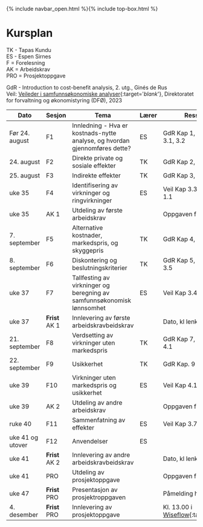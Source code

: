 {% include navbar_open.html %}{% include top-box.html %}
# Kursplan  

TK - Tapas Kundu      
ES - Espen Sirnes     
F = Forelesning     
AK = Arbeidskrav      
PRO = Prosjektoppgave    
    
GdR - Introduction to cost-benefit analysis, 2. utg., Ginés de Rus       
Veil: [Veileder i samfunnsøkonomiske analyser](https://dfo.no/sites/default/files/2023-06/Veileder-i-samfunnsokonomiske-analyser_210623_DFO.pdf){:target='_blank_'}, Direktoratet for forvaltning og økonomistyring (DFØ), 2023          

|Dato <img width=100/>| Sesjon <img width=80/>   | Tema                                                              | Lærer  | Ressurser <img width=200/>  |
|--------|----------------|----------------------------------------------------------------------|-----------|--------------------------------------|
| Før 24. august|F1   | Innledning - Hva er kostnads-nytte analyse, og hvordan gjennomføres dette?     | ES       | GdR Kap 1, Veil Kap. 1, 2, 3.1, 3.2  | 
|24. august|F2  | Direkte private og sosiale effekter  | TK | GdR Kap 2, Veil Kap 3.3 |
|25. august|F3  | Indirekte effekter  | TK | GdR Kap 3, Veil Kap 4.3 |
|uke 35 |F4  | Identifisering av virkninger og ringvirkninger  | ES | Veil Kap 3.3, 4.3 vedlegg 1.1 |
|uke 35 |AK 1  | Utdeling av første arbeidskrav |  | Oppgaven finnes her |
| 7. september|F5  | Alternative kostnader, markedspris, og skyggepris  | TK | GdR Kap 4, Veil Kap 3.4 |
|8. september|F6  | Diskontering og beslutningskriterier  | TK | GdR Kap 5, 6, Veil Kap 3.5 |
|uke 37|F7  | Tallfesting av virkninger og beregning av samfunnsøkonomisk lønnsomhet  | ES | Veil Kap 3.4, 3.5 |
|uke 37 |**Frist** AK 1  | Innlevering av første arbeidskravbeidskrav |  |Dato, kl lenke til Canvas  |
|21. september|F8  | Verdsetting av virkninger uten markedspris  | TK | GdR Kap 7, 8, Veil Kap 4.1 |
|22. september|F9  | Usikkerhet  | TK | GdR Kap. 9 |
|uke 39|F10  | Virkninger uten markedspris og usikkerhet | ES | Veil Kap 4.1, 3.6, 4.4 |
|uke 39 |AK 2  | Utdeling av andre arbeidskrav |  | Oppgaven finnes her  |
|ruke 40|F11  | Sammenfatning av effekter  | ES | Veil Kap 3.7, 3.8 |
|uke 41 og utover|F12 | Anvendelser  | ES |  |
|uke 41 |**Frist** AK 2  | Innlevering av andre arbeidskravbeidskrav |  |Dato, kl lenke til Canvas  |
|uke 41 |PRO  | Utdeling av prosjektoppgave |  |Oppgaven finnes her   |
|uke 47 |**Frist** PRO  | Presentasjon av prosjektroppgaven |  |Påmelding her   |
|4. desember |**Frist** PRO  | Innlevering av prosjektoppgave |  |Kl. 13.00 i [Wiseflow](https://europe.wiseflow.net/){:target='_blank_'}   |





   





